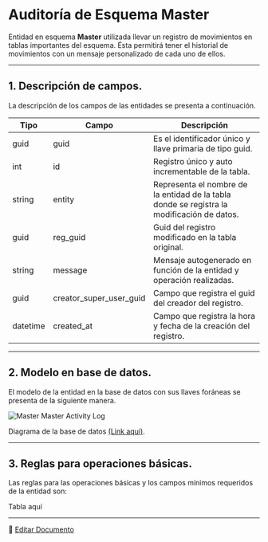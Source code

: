 # Auditoría de Esquema Master

Entidad en esquema **Master** utilizada llevar un registro de movimientos en tablas importantes del esquema. Ésta permitirá tener el historial de movimientos con un mensaje personalizado de cada uno de ellos.

---

## 1.   Descripción de campos.

La descripción de los campos de las entidades se presenta a continuación.

| Tipo | Campo | Descripción |
|-|-|-|
| guid | guid | Es el identificador único y llave primaria de tipo guid. |
| int | id | Registro único y auto incrementable de la tabla. |
| string | entity | Representa el nombre de la entidad de la tabla donde se registra la modificación de datos. |
| guid | reg_guid | Guid del registro modificado en la tabla original. |
| string | message | Mensaje autogenerado en función de la entidad y operación realizadas. |
| guid | creator_super_user_guid | Campo que registra el guid del creador del registro. |
| datetime | created_at | Campo que registra la hora y fecha de la creación del registro. |

--- 

## 2.  Modelo en base de datos.

El modelo de la entidad en la base de datos con sus llaves foráneas se presenta de la siguiente manera.

![Master Master Activity Log](/images/MasterMasterActivityLog.png)

Diagrama de la base de datos [(Link aquí)](https://app.diagrams.net/#G12bfdBfGq1QhoH-HbKd0D5KDiGZxJKMYT).

---

## 3.  Reglas para operaciones básicas.

Las reglas para las operaciones básicas y los campos mínimos requeridos de la entidad son:

Tabla aquí

---

📝 [Editar Documento](https://github.com/4uRest/documentation)